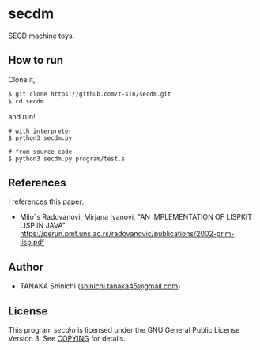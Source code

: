 # secdm

SECD machine toys.

## How to run

Clone it, 

```sh
$ git clone https://github.com/t-sin/secdm.git
$ cd secdm
```

and run!

```
# with interpreter
$ python3 secdm.py

# from source code
$ python3 secdm.py program/test.s
```

## References

I references this paper:

- Miloˇs Radovanovi, Mirjana Ivanovi, "AN IMPLEMENTATION OF LISPKIT LISP IN JAVA"
  https://perun.pmf.uns.ac.rs/radovanovic/publications/2002-prim-lisp.pdf

## Author

- TANAKA Shinichi (<shinichi.tanaka45@gmail.com>)

## License

This program *secdm* is licensed under the GNU General Public License Version 3. See [COPYING](COPYING) for details.
